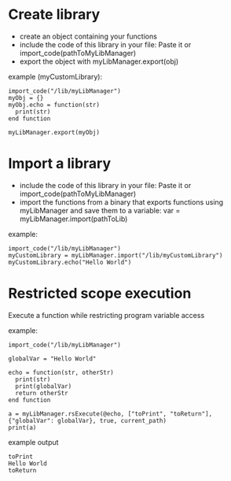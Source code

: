 # Create library

- create an object containing your functions
- include the code of this library in your file: Paste it or import_code(pathToMyLibManager)
- export the object with myLibManager.export(obj)

example (myCustomLibrary):
```
import_code("/lib/myLibManager")
myObj = {}
myObj.echo = function(str)
  print(str)
end function

myLibManager.export(myObj)
```

# Import a library

- include the code of this library in your file: Paste it or import_code(pathToMyLibManager)
- import the functions from a binary that exports functions using myLibManager and save them to a variable: var = myLibManager.import(pathToLib)

example:
```
import_code("/lib/myLibManager")
myCustomLibrary = myLibManager.import("/lib/myCustomLibrary")
myCustomLibrary.echo("Hello World")
```

# Restricted scope execution

Execute a function while restricting program variable access

example:
```
import_code("/lib/myLibManager")

globalVar = "Hello World"

echo = function(str, otherStr)
  print(str)
  print(globalVar)
  return otherStr
end function

a = myLibManager.rsExecute(@echo, ["toPrint", "toReturn"], {"globalVar": globalVar}, true, current_path)
print(a)
```

example output
```
toPrint
Hello World
toReturn
```
